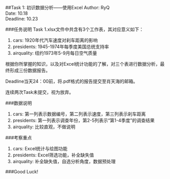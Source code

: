 ##Task 1: 初识数据分析——使用Excel
Author: RyQ  
Date: 10.18  
Deadline: 10.23

###任务说明
Task 1.xlsx文件中共含有3个工作表，其对应意义如下：

1. cars: 1920年代汽车速度对刹车距离的影响
2. presidents: 1945-1974年每季度美国总统支持率
3. airquality: 纽约1973年5-9月每日空气质量

根据你所掌握的知识，以及对Excel统计功能的了解，对三个表进行数据分析，最终形成三份数据报告。

Deadline当天24：00前，将.pdf格式的报告提交至肖天海的邮箱。

连续两次Task未提交，视为放弃。

###数据说明

1. cars: 第一列表示数据编号，第二列表示速度，第三列表示刹车距离
2. presidents: 第一列表示调查年份，第2-5列表示“第1-4季度”的调查结果
3. airquality: 比较直观，不做说明

###考察重点
1. cars: Excel统计与绘图功能
2. presidents: Excel筛选功能，补全缺失值
3. airquality: 补全缺失值，自选分析角度，数据预处理

###Good Luck!
